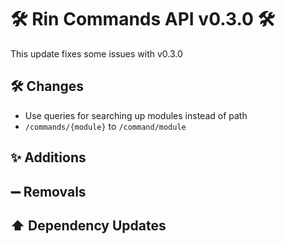 # 🛠️ Rin Commands API v0.3.0 🛠️

This update fixes some issues with v0.3.0

## 🛠️ Changes

- Use queries for searching up modules instead of path
- `/commands/{module}` to `/command/module`
## ✨ Additions

## ➖ Removals

## ⬆️ Dependency Updates